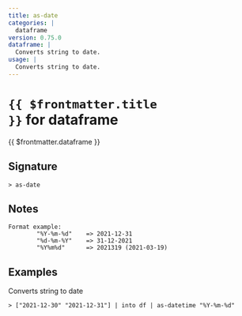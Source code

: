 ```yaml
---
title: as-date
categories: |
  dataframe
version: 0.75.0
dataframe: |
  Converts string to date.
usage: |
  Converts string to date.
---
```


# <code>{{ $frontmatter.title }}</code> for dataframe

<div class='command-title'>{{ $frontmatter.dataframe }}</div>

## Signature

```> as-date ```

## Notes
```text
Format example:
        "%Y-%m-%d"    => 2021-12-31
        "%d-%m-%Y"    => 31-12-2021
        "%Y%m%d"      => 2021319 (2021-03-19)
```
## Examples

Converts string to date
```shell
> ["2021-12-30" "2021-12-31"] | into df | as-datetime "%Y-%m-%d"
```
